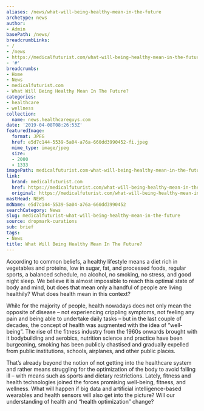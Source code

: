 ```yaml
---
aliases: /news/what-will-being-healthy-mean-in-the-future
archetype: news
author:
- Admin
basePath: /news/
breadcrumbLinks:
- /
- /news
- https://medicalfuturist.com/what-will-being-healthy-mean-in-the-future
- '#'
breadcrumbs:
- Home
- News
- medicalfuturist.com
- What Will Being Healthy Mean In The Future?
categories:
- healthcare
- wellness
collection:
  name: news.healthcareguys.com
date: '2019-04-08T08:26:53Z'
featuredImage:
  format: JPEG
  href: e5d7c144-5539-5a04-a76a-660dd3990452-fi.jpeg
  mime_type: image/jpeg
  size:
  - 2000
  - 1333
imagePath: medicalfuturist.com-what-will-being-healthy-mean-in-the-future
link:
  brand: medicalfuturist.com
  href: https://medicalfuturist.com/what-will-being-healthy-mean-in-the-future
  original: https://medicalfuturist.com/what-will-being-healthy-mean-in-the-future
mastHead: NEWS
mdName: e5d7c144-5539-5a04-a76a-660dd3990452
searchCategory: News
slug: medicalfuturist-what-will-being-healthy-mean-in-the-future
source: dropmark-curations
sub: brief
tags:
- News
title: What Will Being Healthy Mean In The Future?
---
```


According to common beliefs, a healthy lifestyle means a diet rich in vegetables and proteins, low in sugar, fat, and processed foods, regular sports, a balanced schedule, no alcohol, no smoking, no stress, and good night sleep. We believe it is almost impossible to reach this optimal state of body and mind, but does that mean only a handful of people are living healthily? What does health mean in this context?

While for the majority of people, health nowadays does not only mean the opposite of disease – not experiencing crippling symptoms, not feeling any pain and being able to undertake daily tasks – but in the last couple of decades, the concept of health was augmented with the idea of “well-being”. The rise of the fitness industry from the 1960s onwards brought with it bodybuilding and aerobics, nutrition science and practice have been burgeoning, smoking has been publicly chastised and gradually expelled from public institutions, schools, airplanes, and other public places.

That’s already beyond the notion of not getting into the healthcare system and rather means struggling for the optimization of the body to avoid falling ill – with means such as sports and dietary restrictions. Lately, fitness and health technologies joined the forces promising well-being, fitness, and wellness. What will happen if big data and artificial intelligence-based wearables and health sensors will also get into the picture? Will our understanding of health and “health optimization” change?
